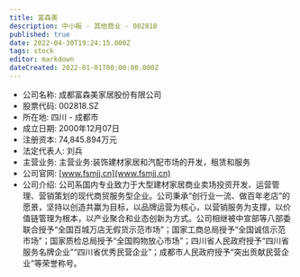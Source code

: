 ```yaml
---
title: 富森美
description: 中小板 - 其他商业 - 002818
published: true
date: 2022-04-30T19:24:15.000Z
tags: stock
editor: markdown
dateCreated: 2022-01-01T00:00:00.000Z
---
```


- 公司名称: 成都富森美家居股份有限公司
- 股票代码: 002818.SZ
- 所在地: 四川 - 成都市
- 成立日期: 2000年12月07日
- 注册资本: 74,845.894万元
- 法定代表人: 刘兵
- 主营业务: 主营业务:装饰建材家居和汽配市场的开发，租赁和服务
- 公司官网: [www.fsmjj.cn](www.fsmjj.cn)
- 公司介绍: 公司系国内专业致力于大型建材家居商业卖场投资开发、运营管理、营销策划的现代商贸服务型企业。公司秉承“创行业一流、做百年老店”的愿景，坚持以创造共赢为目标，以品牌运营为核心，以营销服务为支撑，以价值链管理为根本，以产业聚合和业态创新为方式。公司相继被中宣部等八部委联合授予“全国百城万店无假货示范市场”；国家工商总局授予“全国诚信示范市场”；国家质检总局授予“全国购物放心市场”；四川省人民政府授予“四川省服务名牌企业”“四川省优秀民营企业”；成都市人民政府授予“突出贡献民营企业”等荣誉称号。


